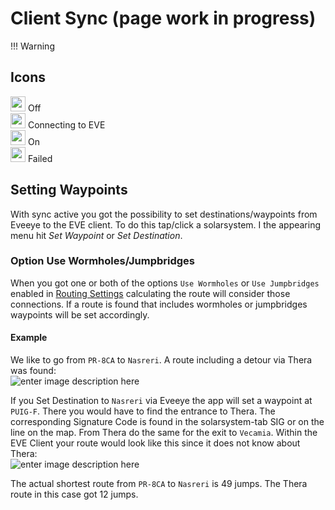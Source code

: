 # Client Sync (page work in progress)

!!! Warning 

## Icons
<img src="https://raw.githubusercontent.com/Risingson/eedocs/master/docs/images/Marker-100_off.png" width="24" height="24" > Off<br>
<img src="https://raw.githubusercontent.com/Risingson/eedocs/master/docs/images/Marker-100_standby.png" width="24" height="24" > Connecting to EVE<br>
<img src="https://raw.githubusercontent.com/Risingson/eedocs/master/docs/images/Marker-100_on.png" width="24" height="24" > On<br>
<img src="https://raw.githubusercontent.com/Risingson/eedocs/master/docs/images/Marker-100_fail.png" width="24" height="24" > Failed<br>

## Setting Waypoints
With sync active you got the possibility to set destinations/waypoints from Eveeye to the EVE client. To do this tap/click a solarsystem. I the appearing menu hit *Set Waypoint* or *Set Destination*.
### Option Use Wormholes/Jumpbridges
When you got one or both of the options `Use Wormholes` or `Use Jumpbridges` enabled in [Routing Settings](https://eveeye.readthedocs.io/en/latest/ui/settings/#Route) calculating the route will consider those connections. If a route is found that includes wormholes or jumpbridges waypoints will be set accordingly.

#### Example
We like to go from `PR-8CA` to `Nasreri`.
A route including a detour via Thera was found:<br>![enter image description here](https://raw.githubusercontent.com/Risingson/eedocs/master/docs/images/route/route_wh_client3.png)

If you Set Destination to `Nasreri` via Eveeye the app will set a waypoint at `PUIG-F`. There you would have to find the entrance to Thera. The corresponding Signature Code is found in the solarsystem-tab SIG or on the line on the map. From Thera do the same for the exit to `Vecamia`.
Within the EVE Client your route would look like this since it does not know about Thera:<br>
 ![enter image description here](https://raw.githubusercontent.com/Risingson/eedocs/master/docs/images/route/route_wh_client2.png)

The actual shortest route from `PR-8CA` to `Nasreri` is 49 jumps. 
The Thera route in this case got 12 jumps.
<!--stackedit_data:
eyJoaXN0b3J5IjpbLTQyMTk3NDA0NywxODkyOTI2MDgsLTQyMT
Q1NTI5OCwxMDY0MTEzNzksLTEyODM1MzUwOTcsLTc3MDkzNjg0
MCw2MDc1NjQ0NywtMjEwMzc3NTg2Myw0MDQ0MTQ2MTksLTIwOD
A1MDg1NDcsMTI1MzE0NzY1NSwtMTQ2NzA4ODg5NCwyMDI4Nzc2
NjIxLC0xNTEwNTI2MDkxLC0xMzQ1ODUzMjc5XX0=
-->